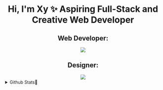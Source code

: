 <h1 align="center">Hi, I'm Xy ✨ Aspiring Full-Stack and Creative Web Developer</h1>

<div align="center">
<h2>Web Developer:</h2>
 <a href="https://skillicons.dev">
    <img src="https://skillicons.dev/icons?i=js,html,css" />
  </a>

<h2>Designer:</h2> 
  <a href="https://skillicons.dev">
    <img src="https://skillicons.dev/icons?i=blender,ae,ps,ai" />
  </a>
</div>

<details>
  <summary>Github Stats🍄</summary>

 <div align="center">
  <a href="#">![Github stats](https://github-readme-stats.vercel.app/api?username=xyrasanlorenzo&theme=blueberry&count_private=true&hide_border=true&line_width=30)</a><br>
  <a href="#">![Top Langs](https://github-readme-stats.vercel.app/api/top-langs/?username=xyrasanlorenzo&layout=compact&theme=blueberry&count_private=true&hide_border=truewidth=50)</a>
</details>
 </div>




